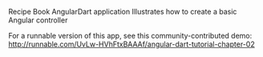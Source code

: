 Recipe Book AngularDart application
Illustrates how to create a basic Angular controller

For a runnable version of this app, see this community-contributed demo:
http://runnable.com/UvLw-HVhFtxBAAAf/angular-dart-tutorial-chapter-02